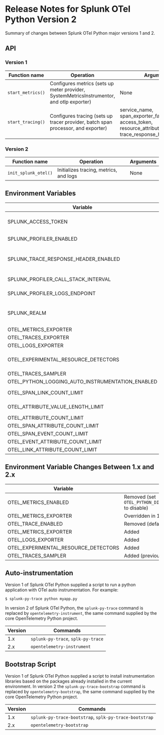 # Release Notes for Splunk OTel Python Version 2

Summary of changes between Splunk OTel Python major versions 1 and 2.

## API

### Version 1

| Function name     | Operation                                                                                 | Arguments                                                                                               |
|-------------------|-------------------------------------------------------------------------------------------|---------------------------------------------------------------------------------------------------------|
| `start_metrics()` | Configures metrics (sets up meter provider, SystemMetricsInstrumentor, and otlp exporter) | None                                                                                                    |
| `start_tracing()` | Configures tracing (sets up tracer provider, batch span processor, and exporter)          | service_name, span_exporter_factories, access_token, resource_attributes, trace_response_header_enabled |

### Version 2

| Function name        | Operation                              | Arguments |
|----------------------|----------------------------------------|-----------|
| `init_splunk_otel()` | Initializes tracing, metrics, and logs | None      |

## Environment Variables

| Variable                                         | Default   | Description                                                                                                        |
|--------------------------------------------------|-----------|--------------------------------------------------------------------------------------------------------------------|
| SPLUNK_ACCESS_TOKEN                              |           | Adds token to requests to enable direct ingest (for skipping the collector)                                        |
| SPLUNK_PROFILER_ENABLED                          | false     | Causes the Splunk profiler to start polling at startup                                                             |
| SPLUNK_TRACE_RESPONSE_HEADER_ENABLED             | true      | Configures a ServerTimingReponsePropagator if true (injects tracecontext headers into HTTP responses) |
| SPLUNK_PROFILER_CALL_STACK_INTERVAL              | 1000      | Profiling poll interval, in milliseconds                                                                            |
| SPLUNK_PROFILER_LOGS_ENDPOINT                    |           | OTel logging endpoint, only if profiling is enabled                                                                |
| SPLUNK_REALM                                     |           | Sets the metrics and traces endpoints by realm (e.g. us1) and sets the protocol to `http/protobuf`                 |
| OTEL_METRICS_EXPORTER                            | otlp      | Sets the metrics exporter                                                                                          |
| OTEL_TRACES_EXPORTER                             | otlp      | Sets the traces exporter                                                                                           |
| OTEL_LOGS_EXPORTER                               | otlp      | Sets the logs exporter                                                                                             |
| OTEL_EXPERIMENTAL_RESOURCE_DETECTORS             | host      | Configures a host resource detector to set telemetry attributes                                       |
| OTEL_TRACES_SAMPLER                              | always_on | Causes all traces to be exported                                                                                   |
| OTEL_PYTHON_LOGGING_AUTO_INSTRUMENTATION_ENABLED | true      | Exports all logs                                                                                        |
| OTEL_SPAN_LINK_COUNT_LIMIT                       | 1000      | Sets the maximum allowed span link count                                                                           |
| OTEL_ATTRIBUTE_VALUE_LENGTH_LIMIT                | 12000     | Sets the maximum allowed attribute value size                                                                      |
| OTEL_ATTRIBUTE_COUNT_LIMIT                       | _empty_   |                                                                                                                    |
| OTEL_SPAN_ATTRIBUTE_COUNT_LIMIT                  | _empty_   |                                                                                                                    |
| OTEL_SPAN_EVENT_COUNT_LIMIT                      | _empty_   |                                                                                                                    |
| OTEL_EVENT_ATTRIBUTE_COUNT_LIMIT                 | _empty_   |                                                                                                                    |
| OTEL_LINK_ATTRIBUTE_COUNT_LIMIT                  | _empty_   |                                                                                                                    |

## Environment Variable Changes Between 1.x and 2.x

| Variable                             | Changes in 2.x                                                                  |
|--------------------------------------|---------------------------------------------------------------------------------|
| OTEL_METRICS_ENABLED                 | Removed (set `OTEL_PYTHON_DISABLED_INSTRUMENTATIONS=system_metrics` to disable) |
| OTEL_METRICS_EXPORTER                | Overridden in 1.x, configurable in 2.x                                          |
| OTEL_TRACE_ENABLED                   | Removed (defaulted to `true`)                                                   |
| OTEL_METRICS_EXPORTER                | Added                                                                           |
| OTEL_LOGS_EXPORTER                   | Added                                                                           |
| OTEL_EXPERIMENTAL_RESOURCE_DETECTORS | Added                                                                           |
| OTEL_TRACES_SAMPLER                  | Added (previously defaulted to `parentbased_always_on`)                         |

## Auto-instrumentation

Version 1 of Splunk OTel Python supplied a script to run a python application with OTel auto instrumentation. For
example:

`$ splunk-py-trace python myapp.py`

In version 2 of Splunk OTel Python, the `splunk-py-trace` command is replaced by `opentelemetry-instrument`, the same
command supplied by the core OpenTelemetry Python project.

| Version | Commands                           |
|---------|------------------------------------|
| 1.x     | `splunk-py-trace`, `splk-py-trace` |
| 2.x     | `opentelemetry-instrument`         |

## Bootstrap Script

Version 1 of Splunk OTel Python supplied a script to install instrumentation libraries based on the packages
already installed in the current environment. In version 2 the `splunk-py-trace-bootstrap` command is replaced by
`opentelemetry-bootstrap`, the same command supplied by the core OpenTelemetry Python project.

| Version | Commands                                               |
|---------|--------------------------------------------------------|
| 1.x     | `splunk-py-trace-bootstrap`, `splk-py-trace-bootstrap` |
| 2.x     | `opentelemetry-bootstrap`                              |
